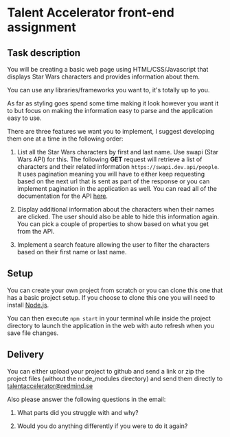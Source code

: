 # Talent Accelerator front-end assignment

## Task description

You will be creating a basic web page using HTML/CSS/Javascript that displays
Star Wars characters and provides information about them.

You can use any libraries/frameworks you want to, it's totally up to you.

As far as styling goes spend some time making it look however you want it to but focus on making the information easy to parse and the application easy to use.

There are three features we want you to implement, I suggest developing them one at a time in the following order:

1. List all the Star Wars characters by first and last name. Use swapi (Star Wars API) for this.
   The following **GET** request will retrieve a list of characters and their related information `https://swapi.dev.api/people`. It uses pagination meaning you will have to either keep requesting based on the next url that is sent as part of the response or you can implement pagination in the application as well.
   You can read all of the documentation for the API [here](https://swapi.dev/).

2. Display additional information about the characters when their names are clicked. The user should also be able to hide this information again. You can pick a couple of properties to show based on what you get from the API.

3. Implement a search feature allowing the user to filter the characters based on their first name or last name.

## Setup

You can create your own project from scratch or you can clone this one that has a basic project setup.
If you choose to clone this one you will need to install [Node.js](https://nodejs.org/en/z`).

You can then execute `npm start` in your terminal while inside the project directory to launch the application in the web with auto refresh when you save file changes.

## Delivery

You can either upload your project to github and send a link or zip the project files (without the node_modules directory) and send them directly to talentaccelerator@redmind.se

Also please answer the following questions in the email:

1. What parts did you struggle with and why?

2. Would you do anything differently if you were to do it again?
